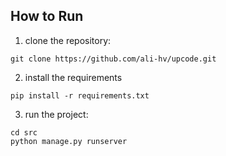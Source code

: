 ## How to Run
1. clone the repository:
```
git clone https://github.com/ali-hv/upcode.git
```
2. install the requirements
```
pip install -r requirements.txt
```
3. run the project:
```
cd src
python manage.py runserver
```
